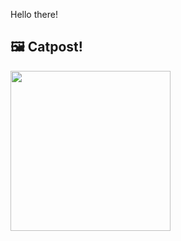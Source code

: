 Hello there!



## 🖼️ Catpost!

<sub>
    <img src="https://cdn2.thecatapi.com/images/bmh.jpg" height="256">
</sub>

